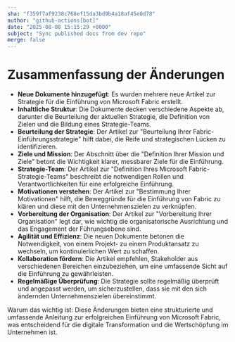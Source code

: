 ```yaml
---
sha: "f359f7af9238c768ef15da3bd9b4a18af45e0d78"
author: "github-actions[bot]"
date: "2025-08-08 15:15:29 +0000"
subject: "Sync published docs from dev repo"
merge: false
---
```


# Zusammenfassung der Änderungen

- **Neue Dokumente hinzugefügt**: Es wurden mehrere neue Artikel zur Strategie für die Einführung von Microsoft Fabric erstellt.
- **Inhaltliche Struktur**: Die Dokumente decken verschiedene Aspekte ab, darunter die Beurteilung der aktuellen Strategie, die Definition von Zielen und die Bildung eines Strategie-Teams.
- **Beurteilung der Strategie**: Der Artikel zur "Beurteilung Ihrer Fabric-Einführungsstrategie" hilft dabei, die Reife und strategischen Lücken zu identifizieren.
- **Ziele und Mission**: Der Abschnitt über die "Definition Ihrer Mission und Ziele" betont die Wichtigkeit klarer, messbarer Ziele für die Einführung.
- **Strategie-Team**: Der Artikel zur "Definition Ihres Microsoft Fabric-Strategie-Teams" beschreibt die notwendigen Rollen und Verantwortlichkeiten für eine erfolgreiche Einführung.
- **Motivationen verstehen**: Der Artikel zur "Bestimmung Ihrer Motivationen" hilft, die Beweggründe für die Einführung von Fabric zu klären und diese mit den Unternehmenszielen zu verknüpfen.
- **Vorbereitung der Organisation**: Der Artikel zur "Vorbereitung Ihrer Organisation" legt dar, wie wichtig die organisatorische Ausrichtung und das Engagement der Führungsebene sind.
- **Agilität und Effizienz**: Die neuen Dokumente betonen die Notwendigkeit, von einem Projekt- zu einem Produktansatz zu wechseln, um kontinuierlichen Wert zu schaffen.
- **Kollaboration fördern**: Die Artikel empfehlen, Stakeholder aus verschiedenen Bereichen einzubeziehen, um eine umfassende Sicht auf die Einführung zu gewährleisten.
- **Regelmäßige Überprüfung**: Die Strategie sollte regelmäßig überprüft und angepasst werden, um sicherzustellen, dass sie mit den sich ändernden Unternehmenszielen übereinstimmt.

Warum das wichtig ist: Diese Änderungen bieten eine strukturierte und umfassende Anleitung zur erfolgreichen Einführung von Microsoft Fabric, was entscheidend für die digitale Transformation und die Wertschöpfung im Unternehmen ist.

